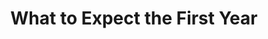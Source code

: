 ---
title: "What to Expect the First Year"
description: "Oh what a god send book for amateur dad. Jadi orang tua pemula artinya akan banyak hal yang kita tidak pahami tentang Dedek bayi, Buku ini sangat membantu saya, terutama untuk menjadi pihak yang lebih kalem bagi istri. Penuh dengan hal penting yang perlu dipahami tentang perkembangan bayi, apa yang akan mungkin terjadi, dan apa yang harus kita perhatikan dan persiapkan."
cover: "images/reading/what-to-expect-first-year.jpeg"
publishDate: 2017-12-11
authors: "Heidi Murkoff"
categories: ["social science & engineering"]
---